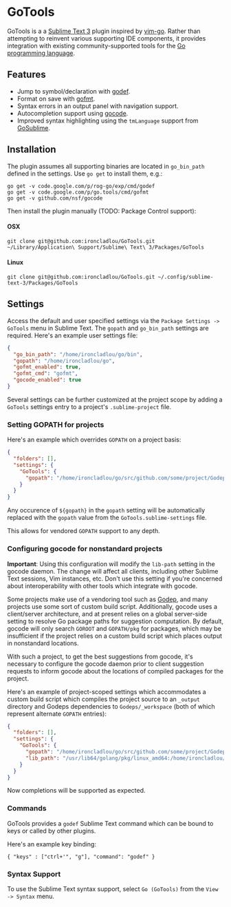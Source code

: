 # GoTools

GoTools is a a [Sublime Text 3](http://www.sublimetext.com) plugin inspired by [vim-go](https://github.com/fatih/vim-go). Rather than attempting to reinvent various supporting IDE components, it provides integration with existing community-supported tools for the [Go programming language](http://www.golang.org).

## Features

* Jump to symbol/declaration with [godef](http://godoc.org/code.google.com/p/rog-go/exp/cmd/godef).
* Format on save with [gofmt](http://godoc.org/code.google.com/p/go.tools/cmd/gofmt).
* Syntax errors in an output panel with navigation support.
* Autocompletion support using [gocode](https://github.com/nsf/gocode).
* Improved syntax highlighting using the `tmLanguage` support from [GoSublime](https://github.com/DisposaBoy/GoSublime).

## Installation

The plugin assumes all supporting binaries are located in `go_bin_path` defined in the settings. Use `go get` to install them, e.g.:

    go get -v code.google.com/p/rog-go/exp/cmd/godef
    go get -v code.google.com/p/go.tools/cmd/gofmt
    go get -v github.com/nsf/gocode

Then install the plugin manually (TODO: Package Control support):

#### OSX
    git clone git@github.com:ironcladlou/GoTools.git ~/Library/Application\ Support/Sublime\ Text\ 3/Packages/GoTools

#### Linux

    git clone git@github.com:ironcladlou/GoTools.git ~/.config/sublime-text-3/Packages/GoTools

## Settings

Access the default and user specified settings via the `Package Settings -> GoTools` menu in Sublime Text. The `gopath` and `go_bin_path` settings are required. Here's an example user settings file:

```json
{
  "go_bin_path": "/home/ironcladlou/go/bin",
  "gopath": "/home/ironcladlou/go",
  "gofmt_enabled": true,
  "gofmt_cmd": "gofmt",
  "gocode_enabled": true
}
```

Several settings can be further customized at the project scope by adding a `GoTools` settings entry to a project's `.sublime-project` file.

### Setting GOPATH for projects 

Here's an example which overrides `GOPATH` on a project basis:

```json
{
  "folders": [],
  "settings": {
    "GoTools": {
      "gopath": "/home/ironcladlou/go/src/github.com/some/project/Godeps/_workspace:${gopath}"
    }
  }
}
```

Any occurence of `${gopath}` in the `gopath` setting will be automatically replaced with the `gopath` value from the `GoTools.sublime-settings` file.

This allows for vendored `GOPATH` support to any depth.


### Configuring gocode for nonstandard projects

**Important**: Using this configuration will modify the `lib-path` setting in the gocode daemon. The change will affect all clients, including other Sublime Text sessions, Vim instances, etc. Don't use this setting if you're concerned about interoperability with other tools which integrate with gocode.

Some projects make use of a vendoring tool such as [Godep](https://github.com/tools/godep), and many projects use some sort of custom build script. Additionally, gocode uses a client/server architecture, and at present relies on a global server-side setting to resolve Go package paths for suggestion computation. By default, gocode will only search `GOROOT` and `GOPATH/pkg` for packages, which may be insufficient if the project relies on a custom build script which places output in nonstandard locations.

With such a project, to get the best suggestions from gocode, it's necessary to configure the gocode daemon prior to client suggestion requests to inform gocode about the locations of compiled packages for the project.

Here's an example of project-scoped settings which accommodates a custom build script which compiles the project source to an `_output` directory and Godeps dependencies to `Godeps/_workspace` (both of which represent alternate `GOPATH` entries):

```json
{
  "folders": [],
  "settings": {
    "GoTools": {
      "gopath": "/home/ironcladlou/go/src/github.com/some/project/Godeps/_workspace:${gopath}",
      "lib_path": "/usr/lib64/golang/pkg/linux_amd64:/home/ironcladlou/go/src/github.com/some/project/_output/pkg/linux_amd64:/home/ironcladlou/go/src/github.com/some/project/Godeps/_workspace/pkg/linux_amd64"
    }
  }
}
```

Now completions will be supported as expected.

### Commands

GoTools provides a `godef` Sublime Text command which can be bound to keys or called by other plugins.

Here's an example key binding:

    { "keys" : ["ctrl+'", "g"], "command": "godef" }

### Syntax Support

To use the Sublime Text syntax support, select `Go (GoTools)` from the `View -> Syntax` menu.

